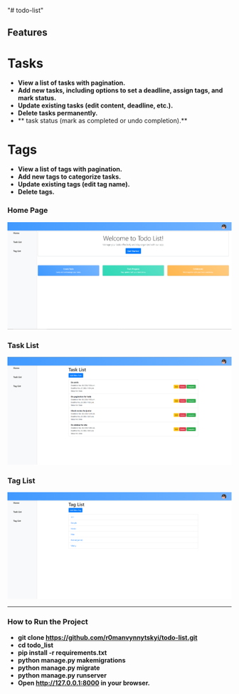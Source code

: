 "# todo-list" 
## Features


# Tasks

- **View a list of tasks with pagination.**
- **Add new tasks, including options to set a deadline, assign tags, and mark status.**
- **Update existing tasks (edit content, deadline, etc.).**
- **Delete tasks permanently.**
- ** task status (mark as completed or undo completion).**
# Tags
- **View a list of tags with pagination.**
- **Add new tags to categorize tasks.**
- **Update existing tags (edit tag name).**
- **Delete tags.**


### Home Page
![Home Page](/static/assets/images/homepage.png)

### Task List
![Task List](/static/assets/images/task_list.png)

### Tag List
![Tag List](/static/assets/images/tag_list.png)

---

### How to Run the Project

- **git clone https://github.com/r0manvynnytskyi/todo-list.git**
- **cd todo_list**
- **pip install -r requirements.txt**
- **python manage.py makemigrations**
- **python manage.py migrate**
- **python manage.py runserver**
- **Open http://127.0.0.1:8000 in your browser.**